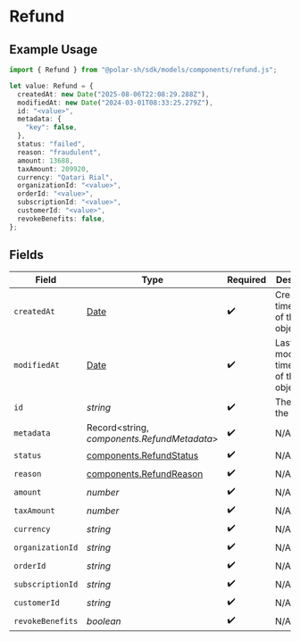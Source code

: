 # Refund

## Example Usage

```typescript
import { Refund } from "@polar-sh/sdk/models/components/refund.js";

let value: Refund = {
  createdAt: new Date("2025-08-06T22:08:29.288Z"),
  modifiedAt: new Date("2024-03-01T08:33:25.279Z"),
  id: "<value>",
  metadata: {
    "key": false,
  },
  status: "failed",
  reason: "fraudulent",
  amount: 13688,
  taxAmount: 209920,
  currency: "Qatari Rial",
  organizationId: "<value>",
  orderId: "<value>",
  subscriptionId: "<value>",
  customerId: "<value>",
  revokeBenefits: false,
};
```

## Fields

| Field                                                                                         | Type                                                                                          | Required                                                                                      | Description                                                                                   |
| --------------------------------------------------------------------------------------------- | --------------------------------------------------------------------------------------------- | --------------------------------------------------------------------------------------------- | --------------------------------------------------------------------------------------------- |
| `createdAt`                                                                                   | [Date](https://developer.mozilla.org/en-US/docs/Web/JavaScript/Reference/Global_Objects/Date) | :heavy_check_mark:                                                                            | Creation timestamp of the object.                                                             |
| `modifiedAt`                                                                                  | [Date](https://developer.mozilla.org/en-US/docs/Web/JavaScript/Reference/Global_Objects/Date) | :heavy_check_mark:                                                                            | Last modification timestamp of the object.                                                    |
| `id`                                                                                          | *string*                                                                                      | :heavy_check_mark:                                                                            | The ID of the object.                                                                         |
| `metadata`                                                                                    | Record<string, *components.RefundMetadata*>                                                   | :heavy_check_mark:                                                                            | N/A                                                                                           |
| `status`                                                                                      | [components.RefundStatus](../../models/components/refundstatus.md)                            | :heavy_check_mark:                                                                            | N/A                                                                                           |
| `reason`                                                                                      | [components.RefundReason](../../models/components/refundreason.md)                            | :heavy_check_mark:                                                                            | N/A                                                                                           |
| `amount`                                                                                      | *number*                                                                                      | :heavy_check_mark:                                                                            | N/A                                                                                           |
| `taxAmount`                                                                                   | *number*                                                                                      | :heavy_check_mark:                                                                            | N/A                                                                                           |
| `currency`                                                                                    | *string*                                                                                      | :heavy_check_mark:                                                                            | N/A                                                                                           |
| `organizationId`                                                                              | *string*                                                                                      | :heavy_check_mark:                                                                            | N/A                                                                                           |
| `orderId`                                                                                     | *string*                                                                                      | :heavy_check_mark:                                                                            | N/A                                                                                           |
| `subscriptionId`                                                                              | *string*                                                                                      | :heavy_check_mark:                                                                            | N/A                                                                                           |
| `customerId`                                                                                  | *string*                                                                                      | :heavy_check_mark:                                                                            | N/A                                                                                           |
| `revokeBenefits`                                                                              | *boolean*                                                                                     | :heavy_check_mark:                                                                            | N/A                                                                                           |